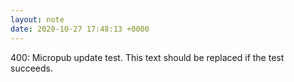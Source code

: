 ```yaml
---
layout: note
date: 2020-10-27 17:48:13 +0000
---
```


400: Micropub update test. This text should be replaced if the test succeeds.
